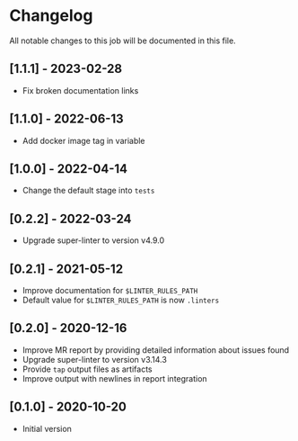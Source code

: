 # Changelog
All notable changes to this job will be documented in this file.

## [1.1.1] - 2023-02-28
* Fix broken documentation links

## [1.1.0] - 2022-06-13
* Add docker image tag in variable 

## [1.0.0] - 2022-04-14
* Change the default stage into `tests`

## [0.2.2] - 2022-03-24
* Upgrade super-linter to version v4.9.0

## [0.2.1] - 2021-05-12
* Improve documentation for `$LINTER_RULES_PATH`
* Default value for `$LINTER_RULES_PATH` is now `.linters`

## [0.2.0] - 2020-12-16
* Improve MR report by providing detailed information about issues found
* Upgrade super-linter to version v3.14.3
* Provide `tap` output files as artifacts
* Improve output with newlines in report integration

## [0.1.0] - 2020-10-20
* Initial version
